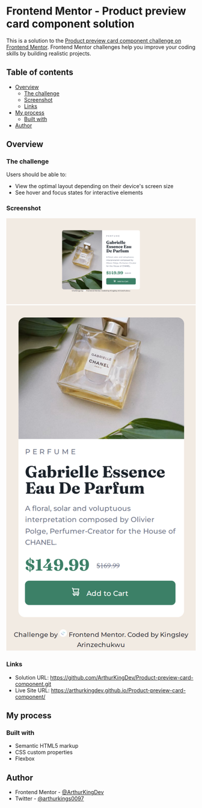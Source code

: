 # Frontend Mentor - Product preview card component solution

This is a solution to the [Product preview card component challenge on Frontend Mentor](https://www.frontendmentor.io/challenges/product-preview-card-component-GO7UmttRfa). Frontend Mentor challenges help you improve your coding skills by building realistic projects. 

## Table of contents

- [Overview](#overview)
  - [The challenge](#the-challenge)
  - [Screenshot](#screenshot)
  - [Links](#links)
- [My process](#my-process)
  - [Built with](#built-with)
- [Author](#author)


## Overview

### The challenge

Users should be able to:

- View the optimal layout depending on their device's screen size
- See hover and focus states for interactive elements

### Screenshot

![desktop-design](screenshot-desktop.png)
![mobile-design](screenshot-mobile.png)



### Links

- Solution URL: https://github.com/ArthurKingDev/Product-preview-card-component.git
- Live Site URL: https://arthurkingdev.github.io/Product-preview-card-component/

## My process

### Built with

- Semantic HTML5 markup
- CSS custom properties
- Flexbox

## Author

- Frontend Mentor - [@ArthurKingDev](https://www.frontendmentor.io/profile/ArthurKingDev)
- Twitter - [@arthurkings0097](https://twitter.com/arthurkings0097)

